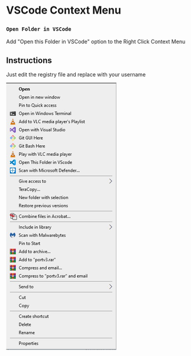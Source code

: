 # VSCode Context Menu


### `Open Folder in VSCode`

Add "Open this Folder in VSCode" option to the Right Click Context Menu

## Instructions

Just edit the registry file and replace <User> with your username

![Screenshot](https://github.com/lnsflive/VSCodeContextMenu/blob/master/ss1.jpg)
